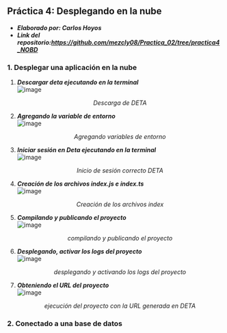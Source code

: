 ## Práctica 4: Desplegando en la nube
- ***Elaborado por: Carlos Hoyos***  
- ***Link del repositorio:https://github.com/mezcly08/Practica_02/tree/practica4_NOBD***  
### 1. **Desplegar una aplicación en la nube**  
  1. ***Descargar deta ejecutando en la terminal***  
  ![image](https://user-images.githubusercontent.com/74604371/205424851-f3469fdb-8856-4816-894a-2bc0fc8e639b.png)<p align="center">_Descarga de DETA_</p>  
  2. ***Agregando la variable de entorno***  
  ![image](https://user-images.githubusercontent.com/74604371/205424893-8e613647-2a5f-4031-a8fa-5edb66db78ba.png)<p align="center">_Agregando variables de entorno_</p>  
  3. ***Iniciar sesión en Deta ejecutando en la terminal***  
  ![image](https://user-images.githubusercontent.com/74604371/205424995-89d75b28-74da-4a54-ad02-29a04f451984.png)<p align="center">_Inicio de sesión correcto DETA_</p>  
  4. ***Creación de los archivos index.js e index.ts***  
  ![image](https://user-images.githubusercontent.com/74604371/205425181-64d9d88a-90f2-4244-a252-89acc415d75d.png)<p align="center">_Creación de los archivos index_</p>  
  5. ***Compilando y publicando el proyecto***  
  ![image](https://user-images.githubusercontent.com/74604371/205426272-38894330-a2f2-45ce-9de5-b47abfba1d42.png)<p align="center">_compilando y publicando el proyecto_</p>  
  6. ***Desplegando, activar los logs del proyecto***  
  ![image](https://user-images.githubusercontent.com/74604371/205426647-437d228b-0f48-46eb-a57d-8bfbe1abfc45.png)<p align="center">_desplegando y activando los logs del proyecto_</p>  
  7. ***Obteniendo el URL del proyecto***  
  ![image](https://user-images.githubusercontent.com/74604371/205426728-b32c39f2-b9f6-457a-9c48-4258a29f8154.png)<p align="center">_ejecución del proyecto con la URL generada en DETA_</p>  
### 2. **Conectado a una base de datos**  
